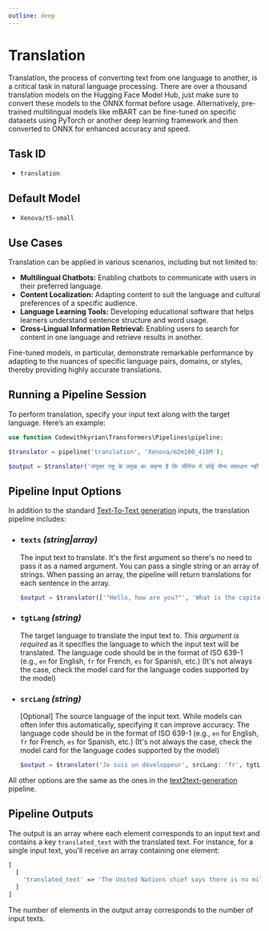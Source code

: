 ```yaml
---
outline: deep
---
```


# Translation

Translation, the process of converting text from one language to another, is a critical task in natural language
processing. There are over a thousand translation models on the Hugging Face Model Hub, just make sure to convert these
models to the ONNX format before usage. Alternatively, pre-trained multilingual models like mBART can be fine-tuned on
specific datasets using PyTorch or another deep learning framework and then converted to ONNX for enhanced accuracy and
speed.

## Task ID

- `translation`

## Default Model

- `Xenova/t5-small`

## Use Cases

Translation can be applied in various scenarios, including but not limited to:

- **Multilingual Chatbots:** Enabling chatbots to communicate with users in their preferred language.
- **Content Localization:** Adapting content to suit the language and cultural preferences of a specific audience.
- **Language Learning Tools:** Developing educational software that helps learners understand sentence structure and
  word usage.
- **Cross-Lingual Information Retrieval:** Enabling users to search for content in one language and retrieve results in
  another.

Fine-tuned models, in particular, demonstrate remarkable performance by adapting to the nuances of specific language
pairs, domains, or styles, thereby providing highly accurate translations.

## Running a Pipeline Session

To perform translation, specify your input text along with the target language. Here’s an example:

```php
use function Codewithkyrian\Transformers\Pipelines\pipeline;

$translator = pipeline('translation', 'Xenova/m2m100_418M');

$output = $translator('संयुक्त राष्ट्र के प्रमुख का कहना है कि सीरिया में कोई सैन्य समाधान नहीं है', tgtLang: 'fr', maxNewTokens: 256);
```

## Pipeline Input Options

In addition to the standard [Text-To-Text generation](/text-to-text-generation#pipeline-input-options) inputs, the translation pipeline includes:

- ### `texts` *(string|array)*
  The input text to translate. It's the first argument so there's no need to pass it as a named argument. You can pass a
  single string or an array of strings. When passing an array, the pipeline will return translations for each sentence
  in
  the array.

  ```php
  $output = $translator(['"Hello, how are you?"', 'What is the capital of Nigeria?'], tgtLang: 'fr');
  ```

- ### `tgtLang` *(string)*
  The target language to translate the input text to. *This argument is required* as it specifies the language to which
  the input text will be translated. The language code should be in the format of ISO 639-1 (e.g., `en` for
  English, `fr` for French, `es` for Spanish, etc.) (It's not always the case, check the model card for the language
  codes supported by the model)

- ### `srcLang` *(string)*
  [Optional] The source language of the input text. While models can often infer this automatically, specifying it can
  improve accuracy. The language code should be in the format of ISO 639-1 (e.g., `en` for English, `fr` for French,
  `es` for Spanish, etc.) (It's not always the case, check the model card for the language codes supported by the model)

  ```php
  $output = $translator('Je suis un développeur', srcLang: 'fr', tgtLang: 'en');
  ```
  
All other options are the same as the ones in the [text2text-generation](/text-to-text-generation#pipeline-input-options) pipeline.


## Pipeline Outputs

The output is an array where each element corresponds to an input text and contains a key `translated_text` with the 
translated text. For instance, for a single input text, you'll receive an array containing one element:

```php
[
  [
    'translated_text' => 'The United Nations chief says there is no military solution in Syria'
  ]
]
```

The number of elements in the output array corresponds to the number of input texts.